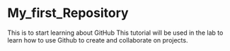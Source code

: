 # My_first_Repository
This is to start learning about GitHub
This tutorial will be used in the lab to learn how to use Github to create and collaborate on projects. 
